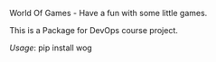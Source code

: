 World Of Games - Have a fun with some little games.

This is a Package for DevOps course project.

*Usage*:
pip install wog
